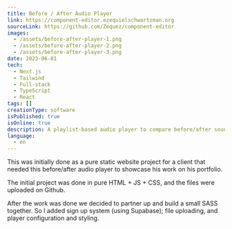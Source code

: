 ```yaml
---
title: Before / After Audio Player
link: https://component-editor.ezequielschwartzman.org
sourceLink: https://github.com/Zequez/component-editor
images:
  - /assets/before-after-player-1.png
  - /assets/before-after-player-2.png
  - /assets/before-after-player-3.png
date: 2023-06-01
tech:
  - Next.js
  - Tailwind
  - Full-stack
  - TypeScript
  - React
tags: []
creationType: software
isPublished: true
isOnline: true
description: A playlist-based audio player to compare before/after soundtracks
language:
  - en
---
```


This was initially done as a pure static website project for a client that needed this before/after audio player to showcase his work on his portfolio.

The initial project was done in pure HTML + JS + CSS, and the files were uploaded on Github.

After the work was done we decided to partner up and build a small SASS together. So I added sign up system (using Supabase); file uploading, and player configuration and styling.